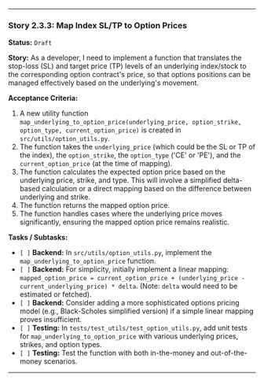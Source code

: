 ---

### **Story 2.3.3: Map Index SL/TP to Option Prices**

**Status:** `Draft`

**Story:**
As a developer, I need to implement a function that translates the stop-loss (SL) and target price (TP) levels of an underlying index/stock to the corresponding option contract's price, so that options positions can be managed effectively based on the underlying's movement.

**Acceptance Criteria:**
1.  A new utility function `map_underlying_to_option_price(underlying_price, option_strike, option_type, current_option_price)` is created in `src/utils/option_utils.py`.
2.  The function takes the `underlying_price` (which could be the SL or TP of the index), the `option_strike`, the `option_type` ('CE' or 'PE'), and the `current_option_price` (at the time of mapping).
3.  The function calculates the expected option price based on the underlying price, strike, and type. This will involve a simplified delta-based calculation or a direct mapping based on the difference between underlying and strike.
4.  The function returns the mapped option price.
5.  The function handles cases where the underlying price moves significantly, ensuring the mapped option price remains realistic.

**Tasks / Subtasks:**
-   `[ ]` **Backend:** In `src/utils/option_utils.py`, implement the `map_underlying_to_option_price` function.
-   `[ ]` **Backend:** For simplicity, initially implement a linear mapping: `mapped_option_price = current_option_price + (underlying_price - current_underlying_price) * delta`. (Note: `delta` would need to be estimated or fetched).
-   `[ ]` **Backend:** Consider adding a more sophisticated options pricing model (e.g., Black-Scholes simplified version) if a simple linear mapping proves insufficient.
-   `[ ]` **Testing:** In `tests/test_utils/test_option_utils.py`, add unit tests for `map_underlying_to_option_price` with various underlying prices, strikes, and option types.
-   `[ ]` **Testing:** Test the function with both in-the-money and out-of-the-money scenarios.

---